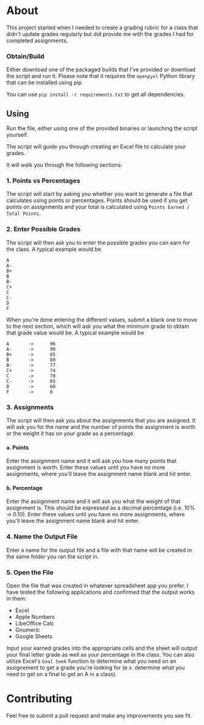 # About

This project started when I needed to create a grading rubric for a class that didn't update grades regularly but did provide me with the grades I had for completed assignments. 

### Obtain/Build

Either download one of the packaged builds that I've provided or download the script and run it. Please note that it requires the `openpyxl` Python library that can be installed using pip.

You can use `pip install -r requirements.txt` to get all dependencies.

## Using

Run the file, either using one of the provided binaries or launching the script yourself.

The script will guide you through creating an Excel file to calculate your grades.

It will walk you through the following sections:

### 1. Points vs Percentages

The script will start by asking you whether you want to generate a file that calculates using points or percentages. Points should be used if you get points on assignments and your total is calculated using `Points Earned / Total Points`. 


### 2. Enter Possible Grades

The script will then ask you to enter the possible grades you can earn for the class. A typical example would be
```
A
A-
B+
B
B-
C+
C
C-
D
F
```

When you're done entering the different values, submit a blank one to move to the next section, which will ask you what the minimum grade to obtain that grade value would be. A typical example would be 
```
A       ->      96
A-      ->      90
B+      ->      85
B       ->      80
B-      ->      77
C+      ->      74
C       ->      70
C-      ->      65
D       ->      60
F       ->      0
```

### 3. Assignments

The script will then ask you about the assignments that you are assigned. It will ask you for the name and the number of points the assignment is worth or the weight it has on your grade as a percentage.

#### a. Points

Enter the assignment name and it will ask you how many points that assignment is worth. Enter these values until you have no more assignments, where you'll leave the assignment name blank and hit enter.

#### b. Percentage

Enter the assignment name and it will ask you what the weight of that assignment is. This should be expressed as a decimal percentage (i.e. 10% -> 0.10). Enter these values until you have no more assignments, where you'll leave the assignment name blank and hit enter.

### 4. Name the Output File

Enter a name for the output file and a file with that name will be created in the same folder you ran the script in.

### 5. Open the File

Open the file that was created in whatever spreadsheet app you prefer. I have tested the following applications and confirmed that the output works in them:

- Excel
- Apple Numbers
- LibeOffice Calc
- Gnumeric
- Google Sheets

Input your earned grades into the appropriate cells and the sheet will output your final letter grade as well as your percentage in the class. You can also utilize Excel's `Goal Seek` function to determine what you need on an assignement to get a grade you're looking for (e.x. determine what you need to get on a final to get an A in a class).

# Contributing

Feel free to submit a pull request and make any improvements you see fit.